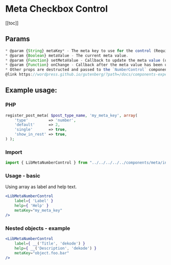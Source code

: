# Meta Checkbox Control

[[toc]]
## Params

```js
* @param {String} metaKey* - The meta key to use for the control (Required).
* @param {Boolean} metaValue - The current meta value.
* @param {Function} setMetaValue - Callback to update the meta value (used by HOC).
* @param {Function} onChange - Callback after the meta value has been updated.
* Other props are destructed and passed to the `NumberControl` component.
@link https://wordpress.github.io/gutenberg/?path=/docs/components-experimental-numbercontrol--docs
```

## Example usage:

### PHP

```php
register_post_meta( $post_type_name, 'my_meta_key', array(
	'type'         => 'number',
	'default'      => 2,
	'single'       => true,
	'show_in_rest' => true,
) );
```

### Import
```jsx
import { LibMetaNumberControl } from "../../../../../components/meta/index.js"; // or where the file is for you.
```

### Usage - basic

Using array as label and help text.
```jsx
<LibMetaNumberControl
	label={ 'Label' }
	help={ 'Help' }
	metaKey="my_meta_key"
/>
```


### Nested objects - example

```jsx
<LibMetaNumberControl
	label={ __('Title', 'dekode') }
	help={ __('Description', 'dekode') }
	metaKey="object.foo.bar"
/>
```